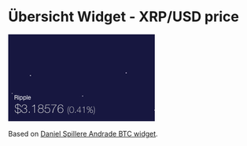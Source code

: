 # Übersicht Widget - XRP/USD price

![Screenshot](https://github.com/eluft84/ubersicht-ripple-usd-price/blob/master/screenshot.png)

Based on [Daniel Spillere Andrade BTC widget](https://github.com/felixhageloh/uebersicht-widgets/tree/master/btc). 
